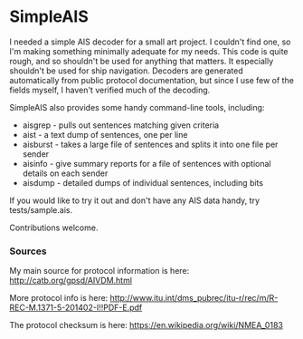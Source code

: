 
SimpleAIS
=========

I needed a simple AIS decoder for a small art project. I couldn't find one,
so I'm making something minimally adequate for my needs. This code is quite
rough, and so shouldn't be used for anything that matters. It especially
shouldn't be used for ship navigation. Decoders are generated automatically
from public protocol documentation, but since I use few of the fields
myself, I haven't verified much of the decoding.

SimpleAIS also provides some handy command-line tools, including:

* aisgrep - pulls out sentences matching given criteria
* aist - a text dump of sentences, one per line
* aisburst - takes a large file of sentences and splits it into one file per sender
* aisinfo - give summary reports for a file of sentences with optional details on each sender
* aisdump - detailed dumps of individual sentences, including bits

If you would like to try it out and don't have any AIS data handy, try
tests/sample.ais.

Contributions welcome.


### Sources

My main source for protocol information is here: http://catb.org/gpsd/AIVDM.html

More protocol info is here: http://www.itu.int/dms_pubrec/itu-r/rec/m/R-REC-M.1371-5-201402-I!!PDF-E.pdf

The protocol checksum is here: https://en.wikipedia.org/wiki/NMEA_0183

